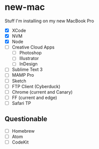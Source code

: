 # new-mac
Stuff I'm installing on my new MacBook Pro

* [X] XCode
* [X] NVM
* [X] Node
* [ ] Creative Cloud Apps
  * [ ] Photoshop
  * [ ] Illustrator
  * [ ] InDesign
* [ ] Sublime Text 3
* [ ] MAMP Pro
* [ ] Sketch
* [ ] FTP Client (Cyberduck)
* [ ] Chrome (current and Canary)
* [ ] FF (current and edge)
* [ ] Safari TP

## Questionable

* [ ] Homebrew
* [ ] Atom
* [ ] CodeKit
